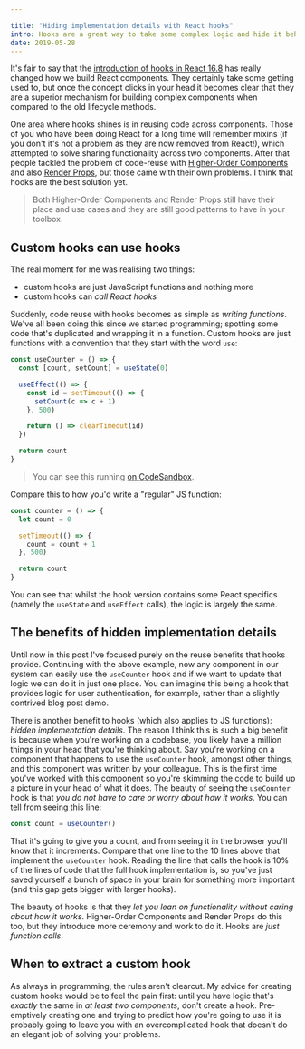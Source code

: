 ```yaml
---

title: "Hiding implementation details with React hooks"
intro: Hooks are a great way to take some complex logic and hide it behind a nice facade. In this post we'll discuss the how, why and when of doing this.
date: 2019-05-28
---
```


It's fair to say that the
[introduction of hooks in React 16.8](https://reactjs.org/blog/2019/02/06/react-v16.8.0.html)
has really changed how we build React components. They certainly take some
getting used to, but once the concept clicks in your head it becomes clear that
they are a superior mechanism for building complex components when compared to
the old lifecycle methods.

One area where hooks shines is in reusing code across components. Those of you
who have been doing React for a long time will remember mixins (if you don't
it's not a problem as they are now removed from React!), which attempted to
solve sharing functionality across two components. After that people tackled the
problem of code-reuse with
[Higher-Order Components](https://reactjs.org/docs/higher-order-components.html)
and also [Render Props](https://reactjs.org/docs/render-props.html), but those
came with their own problems. I think that hooks are the best solution yet.

> Both Higher-Order Components and Render Props still have their place and use
> cases and they are still good patterns to have in your toolbox.

## Custom hooks can use hooks

The real moment for me was realising two things:

* custom hooks are just JavaScript functions and nothing more
* custom hooks can _call React hooks_

Suddenly, code reuse with hooks becomes as simple as _writing functions_. We've
all been doing this since we started programming; spotting some code that's
duplicated and wrapping it in a function. Custom hooks are just functions with a
convention that they start with the word `use`:

```js
const useCounter = () => {
  const [count, setCount] = useState(0)

  useEffect(() => {
    const id = setTimeout(() => {
      setCount(c => c + 1)
    }, 500)

    return () => clearTimeout(id)
  })

  return count
}
```

> You can see this running [on CodeSandbox](https://codesandbox.io/s/f7552).

Compare this to how you'd write a "regular" JS function:

```js
const counter = () => {
  let count = 0

  setTimeout(() => {
    count = count + 1
  }, 500)

  return count
}
```

You can see that whilst the hook version contains some React specifics (namely
the `useState` and `useEffect` calls), the logic is largely the same.

## The benefits of hidden implementation details

Until now in this post I've focused purely on the reuse benefits that hooks
provide. Continuing with the above example, now any component in our system can
easily use the `useCounter` hook and if we want to update that logic we can do
it in just one place. You can imagine this being a hook that provides logic for
user authentication, for example, rather than a slightly contrived blog post
demo.

There is another benefit to hooks (which also applies to JS functions): _hidden
implementation details_. The reason I think this is such a big benefit is
because when you're working on a codebase, you likely have a million things in
your head that you're thinking about. Say you're working on a component that
happens to use the `useCounter` hook, amongst other things, and this component
was written by your colleague. This is the first time you've worked with this
component so you're skimming the code to build up a picture in your head of what
it does. The beauty of seeing the `useCounter` hook is that _you do not have to
care or worry about how it works_. You can tell from seeing this line:

```js
const count = useCounter()
```

That it's going to give you a count, and from seeing it in the browser you'll
know that it increments. Compare that one line to the 10 lines above that
implement the `useCounter` hook. Reading the line that calls the hook is 10% of
the lines of code that the full hook implementation is, so you've just saved
yourself a bunch of space in your brain for something more important (and this
gap gets bigger with larger hooks).

The beauty of hooks is that they _let you lean on functionality without caring
about how it works_. Higher-Order Components and Render Props do this too, but
they introduce more ceremony and work to do it. Hooks are _just function calls_.

## When to extract a custom hook

As always in programming, the rules aren't clearcut. My advice for creating
custom hooks would be to feel the pain first: until you have logic that's
_exactly_ the same in _at least two components_, don't create a hook.
Pre-emptively creating one and trying to predict how you're going to use it is
probably going to leave you with an overcomplicated hook that doesn't do an
elegant job of solving your problems.

